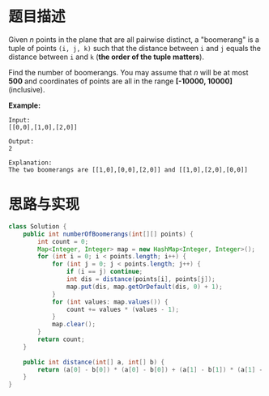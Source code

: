 # 题目描述

Given *n* points in the plane that are all pairwise distinct, a "boomerang" is a tuple of points `(i, j, k)` such that the distance between `i` and `j` equals the distance between `i` and `k` (**the order of the tuple matters**).

Find the number of boomerangs. You may assume that *n* will be at most **500** and coordinates of points are all in the range **[-10000, 10000]** (inclusive).

**Example:**

```
Input:
[[0,0],[1,0],[2,0]]

Output:
2

Explanation:
The two boomerangs are [[1,0],[0,0],[2,0]] and [[1,0],[2,0],[0,0]]
```

# 思路与实现

```Java
class Solution {
    public int numberOfBoomerangs(int[][] points) {
        int count = 0;
        Map<Integer, Integer> map = new HashMap<Integer, Integer>();
        for (int i = 0; i < points.length; i++) {
            for (int j = 0; j < points.length; j++) {
                if (i == j) continue;
                int dis = distance(points[i], points[j]);
                map.put(dis, map.getOrDefault(dis, 0) + 1);
            }
            for (int values: map.values()) {
                count += values * (values - 1);
            }
            map.clear();
        }
        return count;
    }
    
    public int distance(int[] a, int[] b) {
        return (a[0] - b[0]) * (a[0] - b[0]) + (a[1] - b[1]) * (a[1] - b[1]);
    }
}
```

